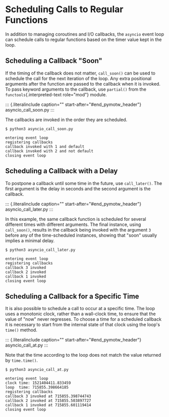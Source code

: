 Scheduling Calls to Regular Functions
=====================================

In addition to managing coroutines and I/O callbacks, the `asyncio`
event loop can schedule calls to regular functions based on the timer
value kept in the loop.

Scheduling a Callback \"Soon\"
------------------------------

If the timing of the callback does not matter, `call_soon()` can be used
to schedule the call for the next iteration of the loop. Any extra
positional arguments after the function are passed to the callback when
it is invoked. To pass keyword arguments to the callback, use
`partial()` from the `functools`{.interpreted-text role="mod"} module.

::: {.literalinclude caption="" start-after="#end_pymotw_header"}
asyncio\_call\_soon.py
:::

The callbacks are invoked in the order they are scheduled.

``` {.sourceCode .none}
$ python3 asyncio_call_soon.py

entering event loop
registering callbacks
callback invoked with 1 and default
callback invoked with 2 and not default
closing event loop
```

Scheduling a Callback with a Delay
----------------------------------

To postpone a callback until some time in the future, use
`call_later()`. The first argument is the delay in seconds and the
second argument is the callback.

::: {.literalinclude caption="" start-after="#end_pymotw_header"}
asyncio\_call\_later.py
:::

In this example, the same callback function is scheduled for several
different times with different arguments. The final instance, using
`call_soon()`, results in the callback being invoked with the argument
`3` before any of the time-scheduled instances, showing that \"soon\"
usually implies a minimal delay.

``` {.sourceCode .none}
$ python3 asyncio_call_later.py

entering event loop
registering callbacks
callback 3 invoked
callback 2 invoked
callback 1 invoked
closing event loop
```

Scheduling a Callback for a Specific Time
-----------------------------------------

It is also possible to schedule a call to occur at a specific time. The
loop uses a monotonic clock, rather than a wall-clock time, to ensure
that the value of \"now\" never regresses. To choose a time for a
scheduled callback it is necessary to start from the internal state of
that clock using the loop\'s `time()` method.

::: {.literalinclude caption="" start-after="#end_pymotw_header"}
asyncio\_call\_at.py
:::

Note that the time according to the loop does not match the value
returned by `time.time()`.

``` {.sourceCode .none}
$ python3 asyncio_call_at.py

entering event loop
clock time: 1521404411.833459
loop  time: 715855.398664185
registering callbacks
callback 3 invoked at 715855.398744743
callback 2 invoked at 715855.503897727
callback 1 invoked at 715855.601119414
closing event loop
```
